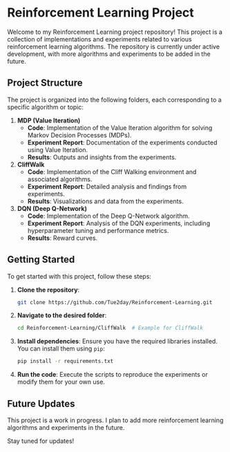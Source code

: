 # Reinforcement Learning Project

Welcome to my Reinforcement Learning project repository! This project is a collection of implementations and experiments related to various reinforcement learning algorithms. The repository is currently under active development, with more algorithms and experiments to be added in the future.



## Project Structure

The project is organized into the following folders, each corresponding to a specific algorithm or topic:

1. **MDP (Value Iteration)**
   - **Code**: Implementation of the Value Iteration algorithm for solving Markov Decision Processes (MDPs).
   - **Experiment Report**: Documentation of the experiments conducted using Value Iteration.
   - **Results**: Outputs and insights from the experiments.
2. **CliffWalk**
   - **Code**: Implementation of the Cliff Walking environment and associated algorithms.
   - **Experiment Report**: Detailed analysis and findings from experiments.
   - **Results**: Visualizations and data from the experiments.
3. **DQN (Deep Q-Network)**
   - **Code**: Implementation of the Deep Q-Network algorithm.
   - **Experiment Report**: Analysis of the DQN experiments, including hyperparameter tuning and performance metrics.
   - **Results**: Reward curves.



## Getting Started

To get started with this project, follow these steps:

1. **Clone the repository**:

   ```bash
   git clone https://github.com/Tue2day/Reinforcement-Learning.git
   ```

2. **Navigate to the desired folder**:

   ```bash
   cd Reinforcement-Learning/CliffWalk  # Example for CliffWalk
   ```

3. **Install dependencies**:
   Ensure you have the required libraries installed. You can install them using `pip`:

   ```bash
   pip install -r requirements.txt
   ```

4. **Run the code**:
   Execute the scripts to reproduce the experiments or modify them for your own use.

## Future Updates

This project is a work in progress. I plan to add more reinforcement learning algorithms and experiments in the future.

Stay tuned for updates!

